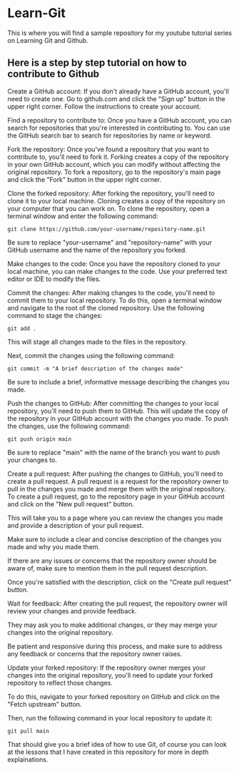 # Learn-Git
This is where you will find a sample repository for my youtube tutorial series on Learning Git and Github.

## Here is a step by step tutorial on how to contribute to Github
Create a GitHub account: If you don't already have a GitHub account, you'll need to create one. Go to github.com and click the "Sign up" button in the upper right corner. Follow the instructions to create your account.

Find a repository to contribute to: Once you have a GitHub account, you can search for repositories that you're interested in contributing to. You can use the GitHub search bar to search for repositories by name or keyword.

Fork the repository: Once you've found a repository that you want to contribute to, you'll need to fork it. Forking creates a copy of the repository in your own GitHub account, which you can modify without affecting the original repository. To fork a repository, go to the repository's main page and click the "Fork" button in the upper right corner.

Clone the forked repository: After forking the repository, you'll need to clone it to your local machine. Cloning creates a copy of the repository on your computer that you can work on. To clone the repository, open a terminal window and enter the following command:

```
git clone https://github.com/your-username/repository-name.git
```
Be sure to replace "your-username" and "repository-name" with your GitHub username and the name of the repository you forked.

Make changes to the code: Once you have the repository cloned to your local machine, you can make changes to the code. Use your preferred text editor or IDE to modify the files.

Commit the changes: After making changes to the code, you'll need to commit them to your local repository. To do this, open a terminal window and navigate to the root of the cloned repository. Use the following command to stage the changes:

```
git add .
```
This will stage all changes made to the files in the repository.

Next, commit the changes using the following command:

```
git commit -m "A brief description of the changes made"
```
Be sure to include a brief, informative message describing the changes you made.

Push the changes to GitHub: After committing the changes to your local repository, you'll need to push them to GitHub. This will update the copy of the repository in your GitHub account with the changes you made. To push the changes, use the following command:

```
git push origin main

```
Be sure to replace "main" with the name of the branch you want to push your changes to.

Create a pull request: After pushing the changes to GitHub, you'll need to create a pull request. A pull request is a request for the repository owner to pull in the changes you made and merge them with the original repository. To create a pull request, go to the repository page in your GitHub account and click on the "New pull request" button.

This will take you to a page where you can review the changes you made and provide a description of your pull request.

Make sure to include a clear and concise description of the changes you made and why you made them.

If there are any issues or concerns that the repository owner should be aware of, make sure to mention them in the pull request description.

Once you're satisfied with the description, click on the "Create pull request" button.

Wait for feedback: After creating the pull request, the repository owner will review your changes and provide feedback.

They may ask you to make additional changes, or they may merge your changes into the original repository.

Be patient and responsive during this process, and make sure to address any feedback or concerns that the repository owner raises.

Update your forked repository: If the repository owner merges your changes into the original repository, you'll need to update your forked repository to reflect those changes.

To do this, navigate to your forked repository on GitHub and click on the "Fetch upstream" button.

Then, run the following command in your local repository to update it:

```
git pull main

```

That should give you a brief idea of how to use Git, of course you can look at the lessons that I have created in this repository for more in depth explainations.
